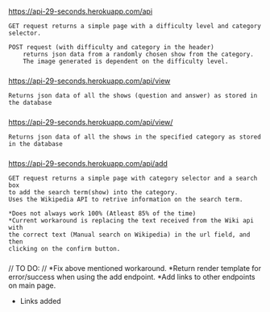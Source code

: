 ###
https://api-29-seconds.herokuapp.com/api

    GET request returns a simple page with a difficulty level and category selector.

    POST request (with difficulty and category in the header) 
        returns json data from a randomly chosen show from the category.
        The image generated is dependent on the difficulty level.

###
https://api-29-seconds.herokuapp.com/api/view
    
    Returns json data of all the shows (question and answer) as stored in the database

###
https://api-29-seconds.herokuapp.com/api/view/<category>
    
    Returns json data of all the shows in the specified category as stored in the database

###
https://api-29-seconds.herokuapp.com/api/add
    
    GET request returns a simple page with category selector and a search box 
    to add the search term(show) into the category.
    Uses the Wikipedia API to retrive information on the search term.
    
    *Does not always work 100% (Atleast 85% of the time)
    *Current workaround is replacing the text received from the Wiki api with 
    the correct text (Manual search on Wikipedia) in the url field, and then
    clicking on the confirm button.

###
// TO DO: //
*Fix above mentioned workaround.
*Return render template for error/success when using the add endpoint.
*Add links to other endpoints on main page.
- Links added
